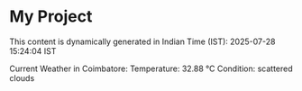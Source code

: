 # My Project

This content is dynamically generated in Indian Time (IST): 2025-07-28 15:24:04 IST


Current Weather in Coimbatore:
Temperature: 32.88 °C
Condition: scattered clouds
